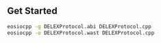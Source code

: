 ## Get Started

```bash
eosiocpp -g DELEXProtocol.abi DELEXProtocol.cpp
eosiocpp -o DELEXProtocol.wast DELEXProtocol.cpp
```

